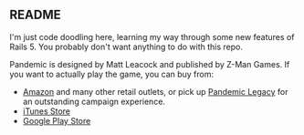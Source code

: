 ## README

I'm just code doodling here, learning my way through some new features of Rails 5. You probably don't want anything to do with this repo.

Pandemic is designed by Matt Leacock and published by Z-Man Games. If you want to actually play the game, you can buy from:

- [Amazon](http://www.amazon.com/Z-Man-Games-ZMG-71100-Pandemic/dp/B00A2HD40E) and many other retail outlets, or pick up [Pandemic Legacy](http://www.amazon.com/Pandemic-Legacy-Blue-Board-Game/dp/B00TQ5SEAI) for an outstanding campaign experience.
- [iTunes Store](https://itunes.apple.com/ca/app/pandemic-the-board-game/id700793523?mt=8)
- [Google Play Store](https://play.google.com/store/apps/details?id=com.f2zentertainment.pandemic)
